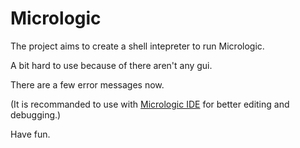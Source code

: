 # Micrologic
The project aims to create a shell intepreter to run Micrologic.

A bit hard to use because of there aren't any gui.

There are a few error messages now.

(It is recommanded to use with [Micrologic IDE](https://github.com/HZZcode/MicrologicIDE) for better editing and debugging.)

Have fun.
